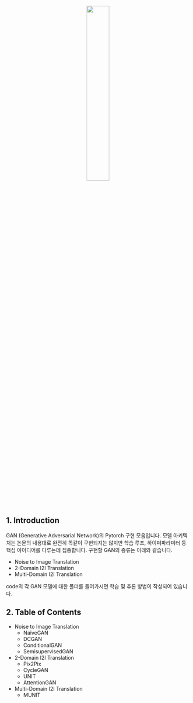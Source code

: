 <p align="center"><img src="https://github.com/user-attachments/assets/772ea16c-ca0b-4ac4-a71a-c91fcf331cd5" width="35%" height="35%"></p>

## 1. Introduction
GAN (Generative Adversarial Network)의 Pytorch 구현 모음입니다. 모델 아키텍처는 논문의 내용대로 완전히 똑같이 구현되지는 않지만 학습 루프, 하이퍼파라미터 등 핵심 아이디어를 다루는데 집중합니다. 
구현할 GAN의 종류는 아래와 같습니다.

- Noise to Image Translation
- 2-Domain I2I Translation
- Multi-Domain I2I Translation

code의 각 GAN 모델에 대한 폴더를 들어가시면 학습 및 추론 방법이 작성되어 있습니다.

## 2. Table of Contents
- Noise to Image Translation
  - NaiveGAN
  - DCGAN
  - ConditionalGAN
  - SemisupervisedGAN
- 2-Domain I2I Translation
  - Pix2Pix
  - CycleGAN
  - UNIT
  - AttentionGAN
- Multi-Domain I2I Translation
  - MUNIT
